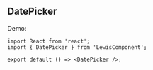 
## DatePicker

Demo:

```tsx
import React from 'react';
import { DatePicker } from 'LewisComponent';

export default () => <DatePicker />;
```

<!-- More skills for writing demo: https://d.umijs.org/guide/demo-principle -->
